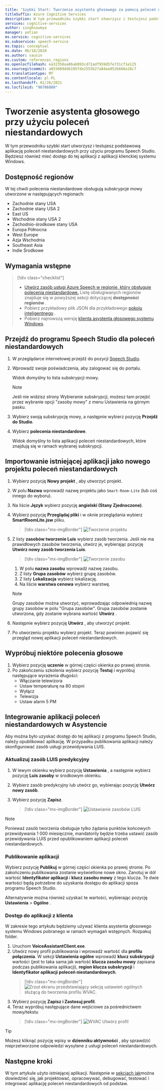 ```yaml
---
title: 'Szybki Start: Tworzenie asystenta głosowego za pomocą poleceń niestandardowych'
titleSuffix: Azure Cognitive Services
description: W tym przewodniku szybki start utworzysz i testujesz podstawową aplikację poleceń niestandardowych przy użyciu programu Speech Studio.
services: cognitive-services
author: singhsaumya
manager: yetian
ms.service: cognitive-services
ms.subservice: speech-service
ms.topic: conceptual
ms.date: 06/18/2020
ms.author: sausin
ms.custom: references_regions
ms.openlocfilehash: ea32358aa86a6093cd72adf959d5fe731cf1e125
ms.sourcegitcommit: a055089dd6195fde2555b27a84ae052b668a18c7
ms.translationtype: MT
ms.contentlocale: pl-PL
ms.lasthandoff: 01/26/2021
ms.locfileid: "98786880"
---
```

# <a name="create-a-voice-assistant-using-custom-commands"></a>Tworzenie asystenta głosowego przy użyciu poleceń niestandardowych

W tym przewodniku szybki start utworzysz i testujesz podstawową aplikację poleceń niestandardowych przy użyciu programu Speech Studio. Będziesz również mieć dostęp do tej aplikacji z aplikacji klienckiej systemu Windows.

## <a name="region-availability"></a>Dostępność regionów
W tej chwili polecenia niestandardowe obsługują subskrypcje mowy utworzone w następujących regionach:
* Zachodnie stany USA
* Zachodnie stany USA 2
* East US
* Wschodnie stany USA 2
* Zachodnio-środkowe stany USA
* Europa Północna
* West Europe
* Azja Wschodnia
* Southeast Asia
* Indie Środkowe

## <a name="prerequisites"></a>Wymagania wstępne

> [!div class="checklist"]
> * <a href="https://ms.portal.azure.com/#create/Microsoft.CognitiveServicesSpeechServices" target="_blank">Utwórz zasób usługi Azure Speech w regionie, który obsługuje polecenia niestandardowe.<span class="docon docon-navigate-external x-hidden-focus"></span></a> Listę obsługiwanych regionów znajduje się w powyższej sekcji dotyczącej **dostępności regionów** .
> * Pobierz przykładowy plik JSON dla przykładowego [pokoju inteligentnego](https://aka.ms/speech/cc-quickstart) .
> * Pobierz najnowszą wersję [klienta asystenta głosowego systemu Windows](https://aka.ms/speech/va-samples-wvac).

## <a name="go-to-the-speech-studio-for-custom-commands"></a>Przejdź do programu Speech Studio dla poleceń niestandardowych

1. W przeglądarce internetowej przejdź do pozycji [Speech Studio](https://speech.microsoft.com/).
1. Wprowadź swoje poświadczenia, aby zalogować się do portalu.

   Widok domyślny to lista subskrypcji mowy.
   > [!NOTE]
   > Jeśli nie widzisz strony Wybieranie subskrypcji, możesz tam przejść przez wybranie opcji "zasoby mowy" z menu Ustawienia na górnym pasku.

1. Wybierz swoją subskrypcję mowy, a następnie wybierz pozycję **Przejdź do Studio**.
1. Wybierz **polecenia niestandardowe**.

   Widok domyślny to lista aplikacji poleceń niestandardowych, które znajdują się w ramach wybranej subskrypcji.

## <a name="import-an-existing-application-as-a-new-custom-commands-project"></a>Importowanie istniejącej aplikacji jako nowego projektu poleceń niestandardowych

1. Wybierz pozycję **Nowy projekt** , aby utworzyć projekt.

1. W polu **Nazwa** wprowadź nazwę projektu jako `Smart-Room-Lite` (lub coś innego do wyboru).
1. Na liście **Język** wybierz pozycję **angielski (Stany Zjednoczone)**.
1. Wybierz pozycję **Przeglądaj pliki** i w oknie przeglądania wybierz **SmartRoomLite.jsw** pliku.

    > [!div class="mx-imgBorder"]
    > ![Tworzenie projektu](media/custom-commands/import-project.png)

1.  Z listy **zasobów tworzenie Luis** wybierz zasób tworzenia. Jeśli nie ma prawidłowych zasobów tworzenia, utwórz je, wybierając pozycję  **Utwórz nowy zasób tworzenia Luis**.

    > [!div class="mx-imgBorder"]
    > ![Tworzenie zasobu](media/custom-commands/create-new-luis-resource.png)
    
    
    1. W polu **nazwa zasobu** wprowadź nazwę zasobu.
    1. Z listy **Grupa zasobów** wybierz grupę zasobów.
    1. Z listy **Lokalizacja** wybierz lokalizację.
    1. Na liście **warstwa cenowa** wybierz warstwę.
    
    
    > [!NOTE]
    > Grupy zasobów można utworzyć, wprowadzając odpowiednią nazwę grupy zasobów w polu "Grupa zasobów". Grupa zasobów zostanie utworzona, gdy zostanie wybrana wartość **Utwórz** .


1. Następnie wybierz pozycję **Utwórz** , aby utworzyć projekt.
1. Po utworzeniu projektu wybierz projekt.
Teraz powinien pojawić się przegląd nowej aplikacji poleceń niestandardowych.

## <a name="try-out-some-voice-commands"></a>Wypróbuj niektóre polecenia głosowe
1. Wybierz pozycję **uczenie** w górnej części okienka po prawej stronie.
1. Po zakończeniu szkolenia wybierz pozycję **Testuj** i wypróbuj następujące wyrażenia długości:
    - Włączanie telewizora
    - Ustaw temperaturę na 80 stopni
    - Wyłącz
    - Telewizja
    - Ustaw alarm 5 PM

## <a name="integrate-custom-commands-application-in-an-assistant"></a>Integrowanie aplikacji poleceń niestandardowych w Asystencie
Aby można było uzyskać dostęp do tej aplikacji z programu Speech Studio, należy opublikować aplikację. W przypadku publikowania aplikacji należy skonfigurować zasób usługi przewidywania LUIS.  

### <a name="update-prediction-luis-resource"></a>Aktualizuj zasób LUIS predykcyjny


1. W lewym okienku wybierz pozycję **Ustawienia** , a następnie wybierz pozycję  **Luis zasoby** w środkowym okienku.
1. Wybierz zasób predykcyjny lub utwórz go, wybierając pozycję **Utwórz nowy zasób**.
1. Wybierz pozycję **Zapisz**.
    
    > [!div class="mx-imgBorder"]
    > ![Ustawianie zasobów LUIS](media/custom-commands/set-luis-resources.png)

> [!NOTE]
> Ponieważ zasób tworzenia obsługuje tylko żądania punktów końcowych przewidywania 1 000 miesięcznie, mandatorily będzie trzeba ustawić zasób przewidywania LUIS przed opublikowaniem aplikacji poleceń niestandardowych.

### <a name="publish-the-application"></a>Publikowanie aplikacji

Wybierz pozycję  **Publikuj** w górnej części okienka po prawej stronie. Po zakończeniu publikowania zostanie wyświetlone nowe okno. Zanotuj w dół wartość **Identyfikator aplikacji** i **klucz zasobu mowy** z tego klucza. Te dwie wartości będą potrzebne do uzyskania dostępu do aplikacji spoza programu Speech Studio.

Alternatywnie można również uzyskać te wartości, wybierając pozycję **Ustawienia**  >  **Ogólne** .

### <a name="access-application-from-client"></a>Dostęp do aplikacji z klienta

W zakresie tego artykułu będziemy używać klienta asystenta głosowego systemu Windows pobranego w ramach wymagań wstępnych. Rozpakuj folder.
1. Uruchom **VoiceAssistantClient.exe**.
1. Utwórz nowy profil publikowania i wprowadź wartość dla **profilu połączenia**. W sekcji **Ustawienia ogólne** wprowadź **klucz subskrypcji** wartości (jest to taka sama jak wartość **klucza zasobu mowy** zapisana podczas publikowania aplikacji), **region klucza subskrypcji** i **Identyfikator aplikacji poleceń niestandardowych**.
    > [!div class="mx-imgBorder"]
    > ![Zrzut ekranu przedstawiający sekcję ustawień ogólnych służącą do tworzenia profilu WVAC.](media/custom-commands/create-profile.png)
1. Wybierz pozycję **Zapisz i Zastosuj profil**.
1. Teraz wypróbuj następujące dane wejściowe za pośrednictwem mowy/tekstu
    > [!div class="mx-imgBorder"]
    > ![WVAC Utwórz profil](media/custom-commands/conversation.png)


> [!TIP]
> Możesz kliknąć pozycję wpisy w **dzienniku aktywności** , aby sprawdzić nieprzetworzone odpowiedzi wysyłane z usługi poleceń niestandardowych.

## <a name="next-steps"></a>Następne kroki

W tym artykule użyto istniejącej aplikacji. Następnie w [sekcjach jak](./how-to-develop-custom-commands-application.md)można dowiedzieć się, jak projektować, opracowywać, debugować, testować i integrować aplikację poleceń niestandardowych od podstaw.